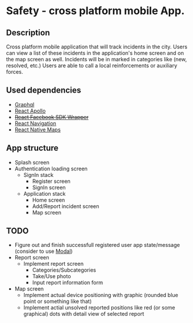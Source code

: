 # Safety - cross platform mobile App.

## Description

Cross platform mobile application that will track incidents in the city. Users can view a list of these incidents in the application's home screen and on the map screen as well. Incidents will be in marked in categories like (new, resolved, etc.) Users are able to call a local reinforcements or auxiliary forces.

## Used dependencies

- [Graphql](https://www.npmjs.com/package/graphql)
- [React Apollo](https://www.npmjs.com/package/react-apollo)
- ~~[React Facebook SDK Wrapper](https://www.npmjs.com/package/react-native-fbsdk)~~
- [React Navigation](https://www.npmjs.com/package/react-navigation)
- [React Native Maps](https://github.com/react-native-community/react-native-maps)

## App structure

- Splash screen
- Authentication loading screen
  - SignIn stack
    - Register screen
    - SignIn screen
  - Application stack
    - Home screen
    - Add/Report incident screen
    - Map screen

## TODO

- Figure out and finish successfull registered user app state/message (consider to use [Modal](https://facebook.github.io/react-native/docs/modal))
- Report screen
  - Implement report screen
    - Categories/Subcategories
    - Take/Use photo
    - Input report information form
- Map screen
  - Implement actual device positioning with graphic (rounded blue point or something like that)
  - Implement actial unsolved reported positions like red (or some graphical) dots with detail view of selected report